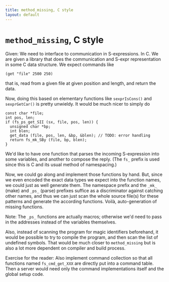 ```yaml
---
title: method_missing, C style
layout: default
---
```


# `method_missing`, C style

Given: We need to interface to communication in S-expressions. In
C. We are given a library that does the communication and S-expr
representation in some C data structure. We expect commands like

    (get "file" 2500 250)

that is, read from a given file at given position and length, and
return the data.

Now, doing this based on elementary functions like `sexprIsCons()`
and `sexprGetCar()` is pretty unwieldy. It would be much nicer to
simply do

    const char *file;
    int pos, len;
    if (fs_ps_get_SII (sx, file, pos, len)) {
      unsigned char *bp;
      int blen;
      get_data (file, pos, len, &bp, &blen); // TODO: error handling
      return fs_mk_SBy (file, bp, blen);
    }

We'd like to have one function that parses the incoming S-expression
into some variables, and another to compose the reply. (The `fs_`
prefix is used since this is C and its usual method of namespacing.)

Now, we could go along and implement those functions by hand. But,
since we even encoded the exact data types we expect into the
function names, we could just as well generate them. The namespace
prefix and the `_mk_` (make) and `_ps_` (parse) prefixes suffice as a
discriminator against catching other names, and thus we can just
scan the whole source file(s) for these patterns and generate the
according functions. Voilà, auto-generation of missing functions.

Note: The `_ps_` functions are actually macros; otherwise we'd need
to pass in the addresses instead of the variables themselves.

Also, instead of scanning the program for magic identifiers beforehand,
it would be possible to try to compile the program, and then scan the
list of undefined symbols. That would be much closer to `method_missing`
but is also a lot more dependent on compiler and build process.

Exercise for the reader: Also implement command collection so that
all functions named `fs_cmd_get_XXX` are directly put into a command
table. Then a server would need only the command implementations
itself and the global setup code.
